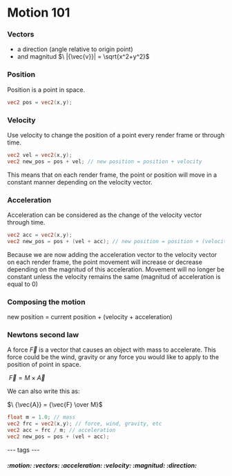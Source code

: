 # Motion 101

### Vectors
- a direction (angle relative to origin point)
- and magnitud $\ |{\vec{v}}| = \sqrt{x^2+y^2}$

### Position
Position is a point in space.

```glsl
vec2 pos = vec2(x,y);
```
### Velocity
Use velocity to change the position of a point every render frame or through time.

```glsl
vec2 vel = vec2(x,y);
vec2 new_pos = pos + vel; // new position = position + velocity
```
This means that on each render frame, the point or position will move in a constant manner depending on the velocity vector.

### Acceleration
Acceleration can be considered as the change of the velocity vector through time.

```glsl
vec2 acc = vec2(x,y);
vec2 new_pos = pos + (vel + acc); // new position = position + (velocity + acceleration)
```

Because we are now adding the acceleration vector to the velocity vector on each render frame, the point movement will increase or decrease depending on the magnitud of this acceleration. Movement will no longer be constant unless the velocity remains the same (magnitud of acceleration is equal to 0)

### Composing the motion
new position = current position + (velocity + acceleration)

### Newtons second law

A force ${\vec{F}}$ is a vector that causes an object with mass to accelerate.
This force could be the wind, gravity or any force you would like to apply to the position of point in space.

$\ {\vec{F}} = M \times {\vec{A}}$

We can also write this as:

$\ {\vec{A}} = {\vec{F} \over M}$

```glsl
float m = 1.0; // mass
vec2 frc = vec2(x,y); // force, wind, gravity, etc
vec2 acc = frc / m; // acceleration
vec2 new_pos = pos + (vel + acc);
```

--- tags ---
##### :motion: :vectors: :acceleration: :velocity: :magnitud: :direction:

